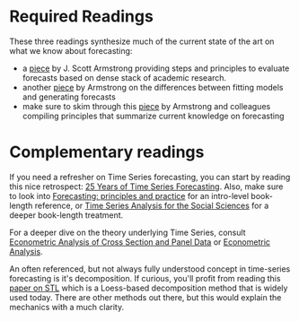 # Required Readings

These three readings synthesize much of the current state of the art on what we know about forecasting:

* a [piece](readings/Armstrong2001.pdf) by J. Scott Armstrong providing steps and principles to evaluate forecasts based on dense stack of academic research. 
* another [piece](readings/Armstrong2012.pdf) by Armstrong on the differences between fitting models and generating forecasts
* make sure to skim through this [piece](readings/Armstrong_etal2015.pdf) by Armstrong and colleagues compiling principles that summarize current knowledge on forecasting 

# Complementary readings 




If you need a refresher on Time Series forecasting, you can start by reading this nice retrospect: [25 Years of Time Series Forecasting](http://dx.doi.org.ezproxy.cul.columbia.edu/10.1016/j.ijforecast.2006.01.001). Also, make sure to look into [Forecasting: principles and practice](https://www.otexts.org/fpp) for an intro-level book-length reference, or [Time Series Analysis for the Social Sciences](http://www.cambridge.org/us/academic/subjects/politics-international-relations/research-methods-politics/time-series-analysis-social-sciences?format=PB&isbn=9780521691550) for a deeper book-length treatment. 

For a deeper dive on the theory underlying Time Series, consult [Econometric Analysis of Cross Section and Panel Data](https://mitpress.mit.edu/books/econometric-analysis-cross-section-and-panel-data) or [Econometric Analysis](https://www.pearsonhighered.com/program/Greene-Econometric-Analysis-7th-Edition/PGM305107.html). 

An often referenced, but not always fully understood concept in time-series forecasting is it's decomposition. If curious, you'll profit from reading this [paper on STL](http://www.wessa.net/download/stl.pdf) which is a Loess-based decomposition method that is widely used today. There are other methods out there, but this would explain the mechanics with a much clarity.
